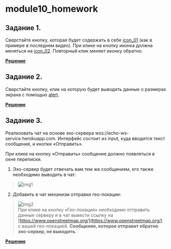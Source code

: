 # module10_homework
## Задание 1.
Сверстайте кнопку, которая будет содержать в себе [icon_01](https://icons.getbootstrap.com/icons/arrow-down-left-circle/) (как в примере в последнем видео). При клике на кнопку иконка должна меняться на [icon_02](https://icons.getbootstrap.com/icons/arrow-down-left-circle-fill/). Повторный клик меняет иконку обратно.

**[Решение]()**
## Задание 2.
Сверстайте кнопку, клик на которую будет выводить данные о размерах экрана с помощью [alert](https://developer.mozilla.org/ru/docs/Web/API/Window/alert). 

**[Решение]()**
## Задание 3.
Реализовать чат на основе эхо-сервера wss://echo-ws-service.herokuapp.com.
Интерфейс состоит из input, куда вводится текст сообщения, и кнопки «Отправить».

При клике на кнопку «Отправить» сообщение должно появляться в окне переписки.

1. Эхо-сервер будет отвечать вам тем же сообщением, его также необходимо выводить в чат:

> ![img1](https://lms.skillfactory.ru/assets/courseware/v1/8f6c994ffb9a1526f2b678588ddc8ae4/asset-v1:Skillfactory+FR+2020+type@asset+block/m15_practice1.png)

2. Добавить в чат механизм отправки гео-локации:

> ![img2](https://lms.skillfactory.ru/assets/courseware/v1/368e7971c720c3eb6441642afe77b9b8/asset-v1:Skillfactory+FR+2020+type@asset+block/m15_practice2.png) <br>
При клике на кнопку «Гео-локация» необходимо отправить данные серверу и в чат вывести ссылку на [https://www.openstreetmap.org/](https://www.openstreetmap.org/) с вашей гео-локацией. **Сообщение, которое отправит обратно эхо-сервер, не выводить**.

**[Решение]()**
